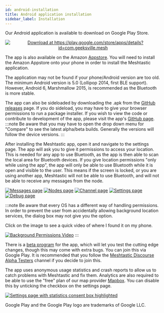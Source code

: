 ```yaml
---
id: android-installation
title: Android application installation
sidebar_label: Installation
---
```

Our Android application is available to download on Google Play Store.

<p align="center"><a href="https://play.google.com/store/apps/details?id=com.geeksville.mesh&referrer=utm_source%3Dgithub-homepage"><img alt="Download at https://play.google.com/store/apps/details?id=com.geeksville.mesh" src="https://play.google.com/intl/en_us/badges/static/images/badges/en_badge_web_generic.png" style={{zoom:'35%'}} /></a>

The app is also available on the Amazon [Appstore](https://www.amazon.com/Geeksville-Industries-Meshtastic/dp/B08CY9394Q). You will need to install the Amazon Appstore onto your phone in order to install the Meshtastic application.

The application may not be found if your phone/Android version are too old. The minimum Android version is 5.0 (Lollipop 2014, first BLE support). However, Android 6, Marshmallow 2015, is recommended as the Bluetooth is more stable.

The app can also be sideloaded by downloading the .apk from the <a href="https://github.com/meshtastic/Meshtastic-Android/releases/latest">GitHub releases</a> page. If you do sideload, you may have to give your browser permissions to run a package installer. If you wish to view the code or contribute to development of the app, please visit the app's <a href="https://github.com/meshtastic/Meshtastic-Android">GitHub page</a>.
:::note
Be aware that you may have to open the drop down menu for "Compare" to see the latest alpha/beta builds. Generally the versions will follow the device versions.
:::

After installing the Meshtastic app, open it and navigate to the settings page. The app will ask you to give it permissions to access your location. This is needed for any app to use Bluetooth, as the app is then able to scan the local area for Bluetooth devices. If you give location permissions "only while using the app", the app will only be able to use Bluetooth while it is open and visible to the user. This means if the screen is locked, or you are using another app, Meshtastic will not be able to use Bluetooth, and will not be able to receive any messages from the node.

[![Messages page](/img/android/android-messages-sm.png)](/img/android/android-messages-sm.png) [![Nodes page](/img/android/android-nodes-sm.png)](/img/android/android-nodes.png) [![Channel page](/img/android/android-channel-sm.png)](/img/android/android-channel.png) [![Settings page](/img/android/android-settings-sm.png)](/img/android/android-settings.png) [![Debug page](/img/android/android-debug-sm.png)](/img/android/android-debug.png)

:::note
Be aware that every OS has a different way of handling permissions. In order to prevent the user from accidentally allowing background location services, the dialog box may not give you the option.

Click on the image to see a quick video of where I found it on my phone.

[![Background Permissions Video](/img/android/android-bg-location-permissions.png)](https://youtu.be/YAFLxoeVIHg)
:::

There is a [beta program](https://play.google.com/apps/testing/com.geeksville.mesh) for the app, which will let you test the cutting edge changes, though this may come with extra bugs. You can join this via Google Play. It is recommended that you follow the [Meshtastic Discourse Alpha Testers](https://meshtastic.discourse.group/c/development/alpha-testers) channel if you decide to join this.

The app uses anonymous usage statistics and crash reports to allow us to catch problems with Meshtastic and fix them. Analytics are also required to be able to use the "free" plan of our map provider [Mapbox](https://docs.mapbox.com/help/how-mapbox-works/). You can disable this by unticking the checkbox on the settings page.

[![Settings page with statistics consent box highlighted](/img/android/android-stats-consent-sm.png)](/img/android/android-stats-consent.png)

Google Play and the Google Play logo are trademarks of Google LLC.
